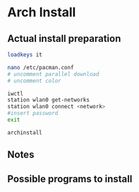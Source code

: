# Arch Install

## Actual install preparation
``` Bash
loadkeys it

nano /etc/pacman.conf
# uncomment parallel download
# uncomment color

iwctl
station wlan0 get-networks
station wlan0 connect <network>
#insert password
exit

archinstall
```

## Notes

## Possible programs to install
